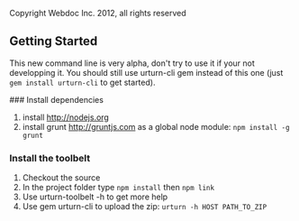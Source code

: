 Copyright Webdoc Inc. 2012, all rights reserved

## Getting Started

This new command line is very alpha, don't try to use it if your not developping it.
You should still use urturn-cli gem instead of this one (just `gem install urturn-cli` to get started).

### Install dependencies

1. install http://nodejs.org
2. install grunt http://gruntjs.com as a global node module: `npm install -g grunt`

### Install the toolbelt

1. Checkout the source
2. In the project folder type `npm install` then `npm link`
3. Use urturn-toolbelt -h to get more help
4. Use gem urturn-cli to upload the zip: `urturn -h HOST PATH_TO_ZIP`
